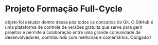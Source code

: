 # Projeto Formação Full-Cycle

objeto foi estudar dentro dessa pós  todos os conceitos do Git.
O GitHub é uma plataforma de controle de versões gratuita que serve para gerir projetos e permite a colaboração entre uma grande comunidade de desenvolvedores, contribuindo com melhorias e comentários.
Obrigado !
